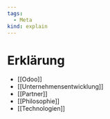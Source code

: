 ```yaml
---
tags:
  - Meta
kind: explain
---
```

# Erklärung

* [[Odoo]]
* [[Unternehmensentwicklung]]
* [[Partner]]
* [[Philosophie]]
* [[Technologien]]